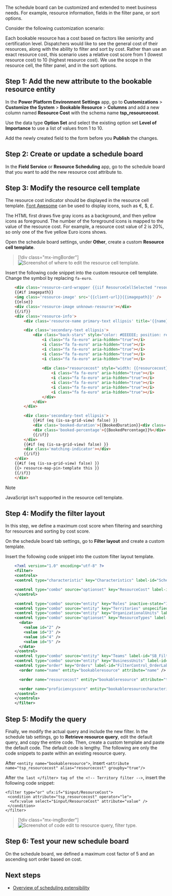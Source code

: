 The schedule board can be customized and extended to meet business needs. For example, resource information, fields in the filter pane, or sort options.

Consider the following customization scenario:

Each bookable resource has a cost based on factors like seniority and certification level. Dispatchers would like to see the general cost of their resources, along with the ability to filter and sort by cost. Rather than use an exact resource cost, this scenario uses a relative cost score from 1 (lowest resource cost) to 10 (highest resource cost). We use the scope in the resource cell, the filter panel, and in the sort options.

## Step 1: Add the new attribute to the bookable resource entity

In the **Power Platform Environment Settings** app, go to **Customizations** > **Customize the System** > **Bookable Resource** > **Columns** and add a new column named **Resource Cost** with the schema name **tsp_resourcecost**.

Use the data type **Option Set** and select the existing option set **Level of Importance** to use a list of values from 1 to 10.

Add the newly created field to the form before you **Publish** the changes.

## Step 2: Create or update a schedule board

In the **Field Service** or **Resource Scheduling** app, go to the schedule board that you want to add the new resource cost attribute to.

## Step 3: Modify the resource cell template

The resource cost indicator should be displayed in the resource cell template. [Font Awesome](https://fontawesome.com/) can be used to display icons, such as €, $, £.

The HTML first draws five gray icons as a background, and then yellow icons as foreground. The number of the foreground icons is mapped to the value of the resource cost. For example, a resource cost value of 2 is 20%, so only one of the five yellow Euro icons shows.

Open the schedule board settings, under **Other**, create a custom **Resource cell template**.

> [!div class="mx-imgBorder"]
> ![Screenshot of where to edit the resource cell template.](../../field-service/media/schedule-board-tab-settings-edit-resource-cell.png "Screenshot of where to edit the resource cell template")

Insert the following code snippet into the custom resource cell template. Change the symbol by replacing `fa-euro`.

```HTML
    <div class='resource-card-wrapper {{iif ResourceCellSelected "resource-cell-selected" ""}} {{iif ResourceUnavailable "resource-unavailable" ""}} {{iif IsMatchingAvailability "availability-match" ""}}'>
    {{#if imagepath}}
    <img class='resource-image' src='{{client-url}}{{imagepath}}' />
    {{else}}
    <div class='resource-image unknown-resource'></div>
    {{/if}}
    <div class='resource-info'>
        <div class='resource-name primary-text ellipsis' title='{{name}}'>{{name}}</div>

		<div class='secondary-text ellipsis'> 
			<div class="back-stars" style="color: #EEEEEE; position: relative; display: inline-block;">
				<i class="fa fa-euro" aria-hidden="true"></i>
				<i class="fa fa-euro" aria-hidden="true"></i>
				<i class="fa fa-euro" aria-hidden="true"></i>
				<i class="fa fa-euro" aria-hidden="true"></i>
				<i class="fa fa-euro" aria-hidden="true"></i>
				
				<div class="resourcecost" style="width: {{resourcecost}}0%; color: #FFBC0B; position: absolute; top: 0; left:0; display: inline-block; overflow: hidden;">
					<i class="fa fa-euro" aria-hidden="true"></i>
					<i class="fa fa-euro" aria-hidden="true"></i>
					<i class="fa fa-euro" aria-hidden="true"></i>
					<i class="fa fa-euro" aria-hidden="true"></i>
					<i class="fa fa-euro" aria-hidden="true"></i>
				</div>
			</div>
		</div>

        <div class='secondary-text ellipsis'>
            {{#if (eq (is-sa-grid-view) false) }}
            <div class='booked-duration'>{{BookedDuration}}<div class='fo-sch-clock'></div></div>
            <div class='booked-percentage'>{{BookedPercentage}}%</div>
            {{/if}}
        </div>
        {{#if (eq (is-sa-grid-view) false) }}
        <div class='matching-indicator'></div>
        {{/if}}
    </div>
    {{#if (eq (is-sa-grid-view) false) }}
    {{> resource-map-pin-template this }}
    {{/if}}
    </div>
```
> [!NOTE]
> JavaScript isn't supported in the resource cell template.



## Step 4: Modify the filter layout

In this step, we define a maximum cost score when filtering and searching for resources and sorting by cost score.

On the schedule board tab settings, go to **Filter layout** and create a custom template.

Insert the following code snippet into the custom filter layout template.

```XML
    <?xml version="1.0" encoding="utf-8" ?>
    <filter>
    <controls>
    <control type="characteristic" key="Characteristics" label-id="ScheduleAssistant.West.Skills" />

	<control type="combo" source="optionset" key="ResourceCost" label-id="Resource Cost Limit" entity="bookableresource" attribute="tsp_resourcecost" multi="false">
    </control>

    <control type="combo" source="entity" key="Roles" inactive-state="1" label-id="ScheduleAssistant.West.Roles" entity="bookableresourcecategory" multi="true" />
    <control type="combo" source="entity" key="Territories" unspecified-key="UnspecifiedTerritory" label-id="ScheduleAssistant.West.Territories" entity="territory" multi="true" />
    <control type="combo" source="entity" key="OrganizationalUnits" label-id="SB_FilterPanel_OrganizationalUnitsFilter_Title" inactive-state="1" entity="msdyn_organizationalunit" multi="true" />
    <control type="combo" source="optionset" key="ResourceTypes" label-id="SB_FilterPanel_ResourceTypesFilter_Title" entity="bookableresource" attribute="resourcetype" multi="true">
      <data>
        <value id="2" />
        <value id="3" />
        <value id="4" />
        <value id="5" />
      </data>
    </control>
    <control type="combo" source="entity" key="Teams" label-id="SB_FilterPanel_TeamsFilter_Title" entity="team" multi="true" />
    <control type="combo" source="entity" key="BusinessUnits" label-id="SB_FilterPanel_BusinessUnitsFilter_Title" entity="businessunit" multi="true" />
    <control type="order" key="Orders" label-id="FilterControl_OrderLabel">
      <order name="name" entity="bookableresource" attribute="name" />

      <order name="resourcecost" entity="bookableresource" attribute="tsp_resourcecost" />

      <order name="proficiencyscore" entity="bookableresourcecharacteristic" attribute="ratingvalue" />
    </control>
    </controls>
    </filter>
 ```

## Step 5: Modify the query

Finally, we modify the actual query and include the new filter. In the schedule tab settings, go to **Retrieve resource query**, edit the default query, and copy the entire code. Then, create a custom template and paste the default code. The default code is lengthy. The following are only the code snippets to paste within an existing resource query.

After `<entity name="bookableresource">`, insert `<attribute name="tsp_resourcecost" alias="resourcecost" groupby="true"/>`

After `the last </filter> tag of the <!-- Territory filter -->`, insert the following code snippet:

```UFX
<filter type="or" ufx:if="$input/ResourceCost">
 <condition attribute="tsp_resourcecost" operator="le">
  <ufx:value select="$input/ResourceCost" attribute="value" />
 </condition>
</filter>

```

> [!div class="mx-imgBorder"]
> ![Screenshot of code edit to resource query, filter type.](../../field-service/media/schedule-board-tab-settings-resource-query-snippet2.png)

## Step 6: Test your new schedule board

On the schedule board, we defined a maximum cost factor of 5 and an ascending sort order based on cost.

## Next steps

- [Overview of scheduling extensibility](/dynamics365/customer-engagement/common-scheduler/developer/understanding-and-customizing-resource-matching-in-urs)
